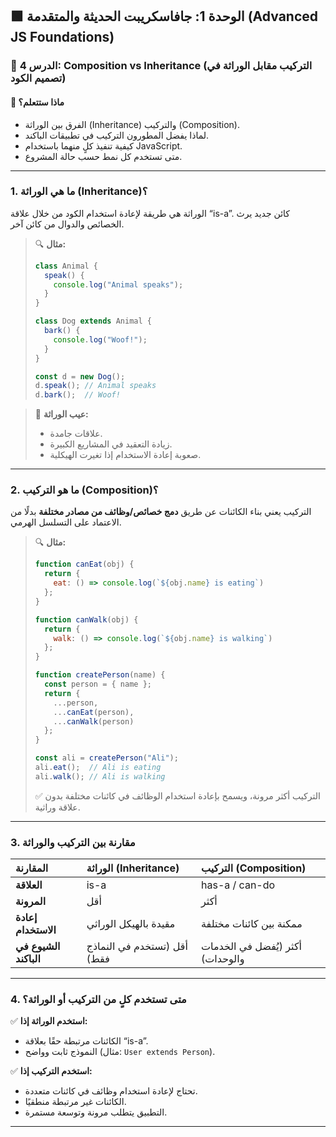 ## 🟩 الوحدة 1: جافاسكريبت الحديثة والمتقدمة (Advanced JS Foundations)

### 📘 الدرس 4: Composition vs Inheritance (التركيب مقابل الوراثة في تصميم الكود)

#### 🧠 **ماذا ستتعلم؟**
* الفرق بين الوراثة (Inheritance) والتركيب (Composition).
* لماذا يفضل المطورون التركيب في تطبيقات الباكند.
* كيفية تنفيذ كلٍ منهما باستخدام JavaScript.
* متى تستخدم كل نمط حسب حالة المشروع.

---

### 1. ما هي الوراثة (Inheritance)؟
الوراثة هي طريقة لإعادة استخدام الكود من خلال علاقة “is-a”. كائن جديد يرث الخصائص والدوال من كائن آخر.

> 🔍 **مثال:**
> ```javascript
> class Animal {
>   speak() {
>     console.log("Animal speaks");
>   }
> }
> 
> class Dog extends Animal {
>   bark() {
>     console.log("Woof!");
>   }
> }
> 
> const d = new Dog();
> d.speak(); // Animal speaks
> d.bark();  // Woof!
> ```

> 📌 **عيب الوراثة:**
> * علاقات جامدة.
> * زيادة التعقيد في المشاريع الكبيرة.
> * صعوبة إعادة الاستخدام إذا تغيرت الهيكلية.

---

### 2. ما هو التركيب (Composition)؟
التركيب يعني بناء الكائنات عن طريق **دمج خصائص/وظائف من مصادر مختلفة** بدلًا من الاعتماد على التسلسل الهرمي.

> 🔍 **مثال:**
> ```javascript
> function canEat(obj) {
>   return {
>     eat: () => console.log(`${obj.name} is eating`)
>   };
> }
> 
> function canWalk(obj) {
>   return {
>     walk: () => console.log(`${obj.name} is walking`)
>   };
> }
> 
> function createPerson(name) {
>   const person = { name };
>   return {
>     ...person,
>     ...canEat(person),
>     ...canWalk(person)
>   };
> }
> 
> const ali = createPerson("Ali");
> ali.eat();  // Ali is eating
> ali.walk(); // Ali is walking
> ```
> ✅ التركيب أكثر مرونة، ويسمح بإعادة استخدام الوظائف في كائنات مختلفة بدون علاقة وراثية.

---

### 3. مقارنة بين التركيب والوراثة

| المقارنة | الوراثة (Inheritance) | التركيب (Composition) |
| :--- | :--- | :--- |
| **العلاقة** | is-a | has-a / can-do |
| **المرونة** | أقل | أكثر |
| **إعادة الاستخدام** | مقيدة بالهيكل الوراثي | ممكنة بين كائنات مختلفة |
| **الشيوع في الباكند**| أقل (تستخدم في النماذج فقط) | أكثر (يُفضل في الخدمات والوحدات) |

---

### 4. متى تستخدم كلٍ من التركيب أو الوراثة؟

✅ **استخدم الوراثة إذا:**
* الكائنات مرتبطة حقًا بعلاقة “is-a”.
* النموذج ثابت وواضح (مثال: `User extends Person`).

✅ **استخدم التركيب إذا:**
* تحتاج لإعادة استخدام وظائف في كائنات متعددة.
* الكائنات غير مرتبطة منطقيًا.
* التطبيق يتطلب مرونة وتوسعة مستمرة.

---